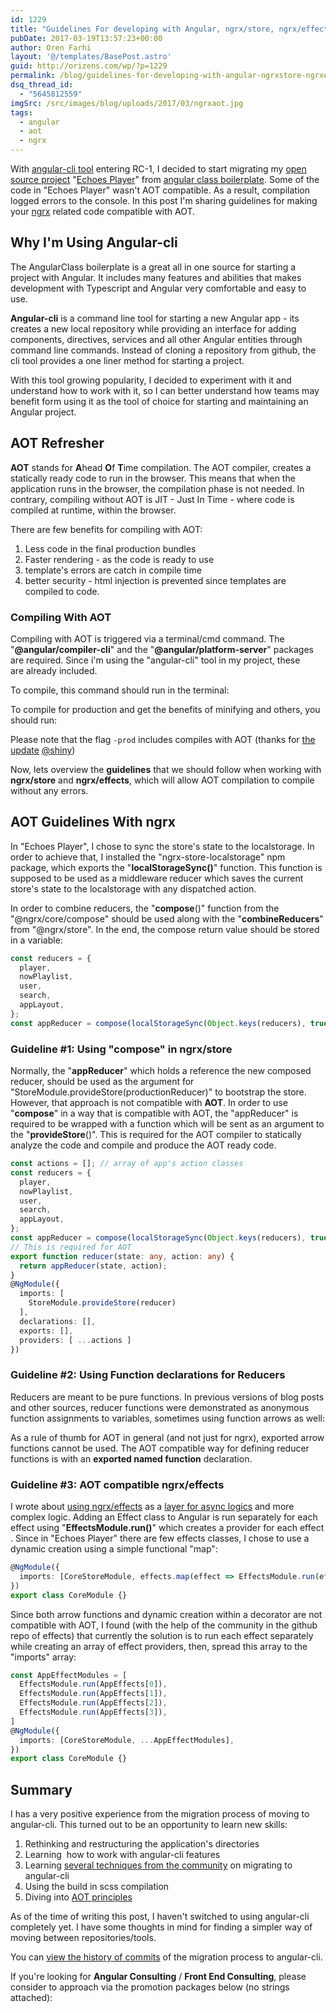 ```yaml
---
id: 1229
title: "Guidelines For developing with Angular, ngrx/store, ngrx/effects & AOT"
pubDate: 2017-03-19T13:57:23+00:00
author: Oren Farhi
layout: '@/templates/BasePost.astro'
guid: http://orizens.com/wp/?p=1229
permalink: /blog/guidelines-for-developing-with-angular-ngrxstore-ngrxeffects-aot/
dsq_thread_id:
  - "5645812559"
imgSrc: /src/images/blog/uploads/2017/03/ngrxaot.jpg
tags:
  - angular
  - aot
  - ngrx
---
```


With [angular-cli tool](https://github.com/angular/angular-cli) entering RC-1, I decided to start migrating my [open source project](http://github.com/orizens/echoes-ng2) "[Echoes Player](http://github.orizens.io/echoes-ng2)" from [angular class boilerplate](https://github.com/AngularClass/angular2-webpack-starter/). Some of the code in "Echoes Player" wasn't AOT compatible. As a result, compilation logged errors to the console. In this post I'm sharing guidelines for making your [ngrx](http://github.com/ngrx) related code compatible with AOT.

<!--more-->

## Why I'm Using Angular-cli

The AngularClass boilerplate is a great all in one source for starting a project with Angular. It includes many features and abilities that makes development with Typescript and Angular very comfortable and easy to use.

**Angular-cli** is a command line tool for starting a new Angular app - its creates a new local repository while providing an interface for adding components, directives, services and all other Angular entities through command line commands. Instead of cloning a repository from github, the cli tool provides a one liner method for starting a project.

With this tool growing popularity, I decided to experiment with it and understand how to work with it, so I can better understand how teams may benefit form using it as the tool of choice for starting and maintaining an Angular project.

## AOT Refresher

**AOT** stands for **A**head **O**f **T**ime compilation. The AOT compiler, creates a statically ready code to run in the browser. This means that when the application runs in the browser, the compilation phase is not needed. In contrary, compiling without AOT is JIT - Just In Time - where code is compiled at runtime, within the browser.

There are few benefits for compiling with AOT:

1. Less code in the final production bundles
2. Faster rendering - as the code is ready to use
3. template's errors are catch in compile time
4. better security - html injection is prevented since templates are compiled to code.

### Compiling With AOT

Compiling with AOT is triggered via a terminal/cmd command. The "**@angular/compiler-cli**" and the "**@angular/platform-server**" packages are required. Since i'm using the "angular-cli" tool in my project, these are already included.

To compile, this command should run in the terminal:

To compile for production and get the benefits of minifying and others, you should run:

Please note that the flag `-prod` includes compiles with AOT (thanks for [the update](https://github.com/angular/angular-cli/blob/master/CHANGELOG.md#breaking-changes-3) [@shiny](https://disqus.com/by/disqus_cCRtlEGXCj/))

Now, lets overview the **guidelines** that we should follow when working with **ngrx/store** and **ngrx/effects**, which will allow AOT compilation to compile without any errors.

## AOT Guidelines With ngrx

In "Echoes Player", I chose to sync the store's state to the localstorage. In order to achieve that, I installed the "ngrx-store-localstorage" npm package, which exports the "**localStorageSync()**" function. This function is supposed to be used as a middleware reducer which saves the current store's state to the localstorage with any dispatched action.

In order to combine reducers, the "**compose**()" function from the "@ngrx/core/compose" should be used along with the "**combineReducers**" from "@ngrx/store". In the end, the compose return value should be stored in a variable:

```typescript
const reducers = {
  player,
  nowPlaylist,
  user,
  search,
  appLayout,
};
const appReducer = compose(localStorageSync(Object.keys(reducers), true), combineReducers)(reducers);
````

### Guideline #1: Using "compose" in ngrx/store

Normally, the "**appReducer**" which holds a reference the new composed reducer, should be used as the argument for "StoreModule.provideStore(productionReducer)" to bootstrap the store. However, that approach is not compatible with **AOT**. In order to use "**compose**" in a way that is compatible with AOT, the "appReducer" is required to be wrapped with a function which will be sent as an argument to the "**provideStore**()". This is required for the AOT compiler to statically analyze the code and compile and produce the AOT ready code.

```typescript
const actions = []; // array of app's action classes
const reducers = {
  player,
  nowPlaylist,
  user,
  search,
  appLayout,
};
const appReducer = compose(localStorageSync(Object.keys(reducers), true), combineReducers)(reducers);
// This is required for AOT
export function reducer(state: any, action: any) {
  return appReducer(state, action);
}
@NgModule({
  imports: [
    StoreModule.provideStore(reducer)
  ],
  declarations: [],
  exports: [],
  providers: [ ...actions ]
})
```

### Guideline #2: Using Function declarations for Reducers

Reducers are meant to be pure functions. In previous versions of blog posts and other sources, reducer functions were demonstrated as anonymous function assignments to variables, sometimes using function arrows as well:

As a rule of thumb for AOT in general (and not just for ngrx), exported arrow functions cannot be used. The AOT compatible way for defining reducer functions is with an **exported named function** declaration.

### Guideline #3: AOT compatible ngrx/effects

I wrote about [using ngrx/effects](http://orizens.com/wp/blog/angular-2-ngrxstore-ngrxeffects-intro-to-functional-approach-for-a-chain-of-actions/) as a [layer for async logics](http://orizens.com/wp/blog/angular-2-from-services-to-reactive-effects-with-ngrxeffects/) and more complex logic. Adding an Effect class to Angular is run separately for each effect using "**EffectsModule.run()**" which creates a provider for each effect . Since in "Echoes Player" there are few effects classes, I chose to use a dynamic creation using a simple functional "map":

```typescript
@NgModule({
  imports: [CoreStoreModule, effects.map(effect => EffectsModule.run(effect))],
})
export class CoreModule {}
```

Since both arrow functions and dynamic creation within a decorator are not compatible with AOT, I found (with the help of the community in the github repo of effects) that currently the solution is to run each effect separately while creating an array of effect providers, then, spread this array to the "imports" array:

```typescript
const AppEffectModules = [
  EffectsModule.run(AppEffects[0]),
  EffectsModule.run(AppEffects[1]),
  EffectsModule.run(AppEffects[2]),
  EffectsModule.run(AppEffects[3]),
]
@NgModule({
  imports: [CoreStoreModule, ...AppEffectModules],
})
export class CoreModule {}
```

## Summary

I has a very positive experience from the migration process of moving to angular-cli. This turned out to be an opportunity to learn new skills:

1. Rethinking and restructuring the application's directories
2. Learning  how to work with angular-cli features
3. Learning [several techniques from the community](https://github.com/angular/angular-cli/tree/master/docs/documentation/stories) on migrating to angular-cli
4. Using the build in scss compilation
5. Diving into [AOT principles](https://angular.io/docs/ts/latest/cookbook/aot-compiler.html)

As of the time of writing this post, I haven't switched to using angular-cli completely yet. I have some thoughts in mind for finding a simpler way of moving between repositories/tools.

You can [view the history of commits](https://github.com/orizens/echoes-ng2/commits/ng-cli) of the migration process to angular-cli.

If you're looking for **Angular Consulting** / **Front End Consulting**, please consider to approach via the promotion packages below (no strings attached):
